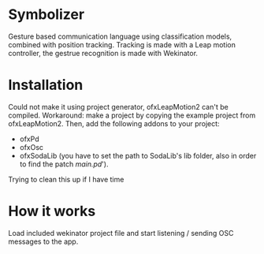 # Symbolizer
Gesture based communication language using classification models, combined with position tracking. Tracking is made with a Leap motion controller, the gestrue recognition is made with Wekinator. 

# Installation
Could not make it using project generator, ofxLeapMotion2 can't be compiled. Workaround: make a project by copying the example project from ofxLeapMotion2. Then, add the following addons to your project: 
- ofxPd
- ofxOsc
- ofxSodaLib (you have to set the path to SodaLib's lib folder, also in order to find the patch *main.pd*'). 

Trying to clean this up if I have time 

# How it works 

Load included wekinator project file and start listening / sending OSC messages to the app.

